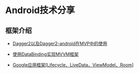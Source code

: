 # Android技术分享

## 框架介绍

- [Dagger2以及Dagger2-android在MVP中的使用](https://github.com/xuexiangjys/MyMVP)

- [使用DataBinding实现MVVM框架](https://github.com/xuexiangjys/MyMVVM)

- [Google应用框架[Lifecycle、LiveData、ViewModel、Room]](https://github.com/xuexiangjys/GoogleComponentsDemo)


